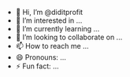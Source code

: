 - 👋 Hi, I’m @diditprofit
- 👀 I’m interested in ...
- 🌱 I’m currently learning ...
- 💞️ I’m looking to collaborate on ...
- 📫 How to reach me ...
- 😄 Pronouns: ...
- ⚡ Fun fact: ...

<!---
diditprofit/diditprofit is a ✨ special ✨ repository because its `README.md` (this file) appears on your GitHub profile.
You can click the Preview link to take a look at your changes.
--->
